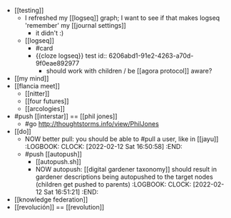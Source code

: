 - [[testing]]
	- I refreshed my [[logseq]] graph; I want to see if that makes logseq 'remember' my [[journal settings]]
		- it didn't :)
	- [[logseq]]
		- #card
		- {{cloze logseq}} test
		  id:: 6206abd1-91e2-4263-a70d-9f0eae892977
			- should work with children / be [[agora protocol]] aware?
- [[my mind]]
- [[flancia meet]]
	- [[nitter]]
	- [[four futures]]
	- [[arcologies]]
- #push [[interstar]] == [[phil jones]]
	- #go http://thoughtstorms.info/view/PhilJones
- [[do]]
	- NOW better pull: you should be able to #pull a user, like in [[jayu]]
	  :LOGBOOK:
	  CLOCK: [2022-02-12 Sat 16:50:58]
	  :END:
	- #push [[autopush]]
		- [[autopush.sh]]
		- NOW autopush: [[digital gardener taxonomy]] should result in gardener descriptions being autopushed to the target nodes (children get pushed to parents)
		  :LOGBOOK:
		  CLOCK: [2022-02-12 Sat 16:51:21]
		  :END:
- [[knowledge federation]]
- [[revolución]] == [[revolution]]